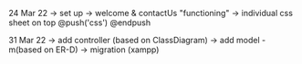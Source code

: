 24 Mar 22
-> set up
-> welcome & contactUs "functioning"
-> individual css sheet on top
@push('css')
    <link rel="stylesheet" href="{{asset('css/contact.css')}}">
@endpush

31 Mar 22
-> add controller (based on ClassDiagram)
-> add model -m(based on ER-D)
-> migration (xampp)